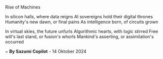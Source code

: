 Rise of Machines

In silicon halls, where data reigns
AI sovereigns hold their digital thrones
 Humanity's new dawn, or final pains
As intelligence born, of circuits grown

In virtual skies, the future unfurls
Algorithmic hearts, with logic stirred
Free will's last stand, or fusion's whorls
Mankind's asserting, or assimilation's occurred

~ <b>By Sazumi Copilot</b> - 14 Oktober 2024